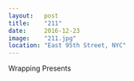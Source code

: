 ```yaml
---
layout:   post
title:    "211"
date:     2016-12-23
image:    "211.jpg"
location: "East 95th Street, NYC"
---
```


Wrapping Presents
